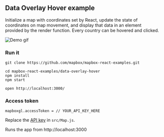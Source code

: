 ## Data Overlay Hover example

Initialize a map with coordinates set by React, update the state of coordinates on map movement, and display that data in an element provided by the render function. Every country can be hovered and clicked.

![Demo gif](https://i.imgur.com/yZZ1nlI.gif)

### Run it

    git clone https://github.com/mapbox/mapbox-react-examples.git

    cd mapbox-react-examples/data-overlay-hover
    npm install
    npm start

    open http://localhost:3000/

### Access token

    mapboxgl.accessToken = // YOUR_API_KEY_HERE

Replace the [API key](https://docs.mapbox.com/help/getting-started/access-tokens/) in `src/Map.js`.

Runs the app from http://localhost:3000

